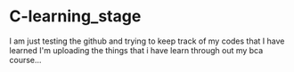 # C-learning_stage
I am just testing the github and trying to keep track of my codes that I have learned 
I'm uploading the things that i have learn through out my bca course...
